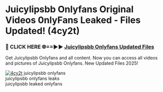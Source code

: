 # Juicylipsbb Onlyfans Original Videos 0nlyFans Leaked - Files Updated! (4cy2t)

<h3>🔴 CLICK HERE 🌐==►► <a href="https://tinyurl.com/2wckxsce" rel="nofollow">Juicylipsbb Onlyfans Updated Files</a></h3>

Get Juicylipsbb Onlyfans and all content. Now you can access all videos and pictures of Juicylipsbb Onlyfans. New Updated Files 2025!

[![4cy2t](https://i.imgur.com/AFduVYN.gif)](https://tinyurl.com/2wckxsce)
juicylipsbb onlyfans<br>
juicylipsbb onlyfans leaks<br>
juicylipsbb leaked onlyfans